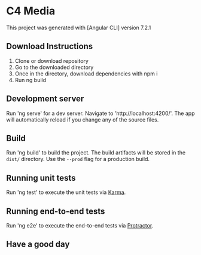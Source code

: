 # C4 Media

This project was generated with [Angular CLI] version 7.2.1

## Download Instructions

1. Clone or download repository
2. Go to the downloaded directory
3. Once in the directory, download dependencies with npm i
4. Run ng build

## Development server

Run 'ng serve' for a dev server. Navigate to 'http://localhost:4200/'. The app will automatically reload if you change any of the source files.

## Build

Run 'ng build' to build the project. The build artifacts will be stored in the `dist/` directory. Use the `--prod` flag for a production build.

## Running unit tests

Run 'ng test' to execute the unit tests via [Karma](https://karma-runner.github.io).

## Running end-to-end tests

Run 'ng e2e' to execute the end-to-end tests via [Protractor](http://www.protractortest.org/).


## Have a good day 